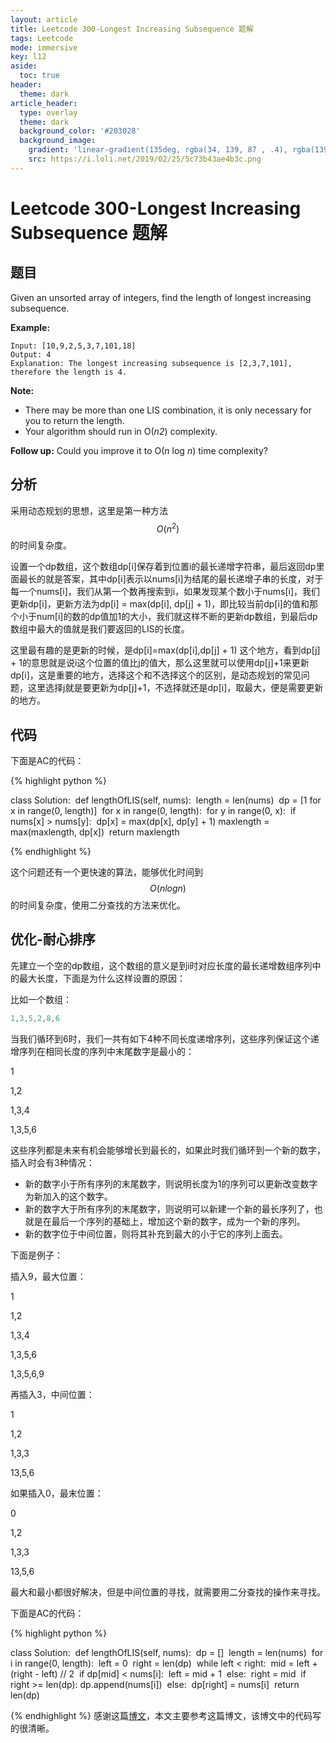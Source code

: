 ```yaml
---
layout: article
title: Leetcode 300-Longest Increasing Subsequence 题解
tags: Leetcode
mode: immersive
key: l12
aside:
  toc: true
header:
  theme: dark
article_header:
  type: overlay
  theme: dark
  background_color: '#203028'
  background_image:
    gradient: 'linear-gradient(135deg, rgba(34, 139, 87 , .4), rgba(139, 34, 139, .4))'
    src: https://i.loli.net/2019/02/25/5c73b43ae4b3c.png
---
```


# Leetcode 300-Longest Increasing Subsequence 题解

## 题目

Given an unsorted array of integers, find the length of longest increasing subsequence.

**Example:**

```
Input: [10,9,2,5,3,7,101,18]
Output: 4 
Explanation: The longest increasing subsequence is [2,3,7,101], therefore the length is 4. 
```

**Note:**

- There may be more than one LIS combination, it is only necessary for you to return the length.
- Your algorithm should run in O(*n2*) complexity.

**Follow up:** Could you improve it to O(*n* log *n*) time complexity?

## 分析

采用动态规划的思想，这里是第一种方法$$O(n^2)$$的时间复杂度。

设置一个dp数组，这个数组dp[i]保存着到位置i的最长递增字符串，最后返回dp里面最长的就是答案，其中dp[i]表示以nums[i]为结尾的最长递增子串的长度，对于每一个nums[i]，我们从第一个数再搜索到i，如果发现某个数小于nums[i]，我们更新dp[i]，更新方法为dp[i] = max(dp[i], dp[j] + 1)，即比较当前dp[i]的值和那个小于num[i]的数的dp值加1的大小，我们就这样不断的更新dp数组，到最后dp数组中最大的值就是我们要返回的LIS的长度。

这里最有趣的是更新的时候，是dp[i]=max(dp[i],dp[j] + 1) 这个地方，看到dp[j] + 1的意思就是说i这个位置的值比j的值大，那么这里就可以使用dp[j]+1来更新dp[i]，这是重要的地方，选择这个和不选择这个的区别，是动态规划的常见问题，这里选择j就是要更新为dp[j]+1，不选择就还是dp[i]，取最大，便是需要更新的地方。

## 代码

下面是AC的代码：

{% highlight python %}

class Solution:
​    def lengthOfLIS(self, nums):
​        length = len(nums)
​        dp = [1 for x in range(0, length)]
​        for x in range(0, length):
​            for y in range(0, x):
​                if nums[x] > nums[y]:
​                    dp[x] = max(dp[x], dp[y] + 1)
​            maxlength = max(maxlength, dp[x])
​        return maxlength

{% endhighlight %}

这个问题还有一个更快速的算法，能够优化时间到$$O(nlogn)$$的时间复杂度，使用二分查找的方法来优化。

## 优化-耐心排序

先建立一个空的dp数组，这个数组的意义是到i时对应长度的最长递增数组序列中的最大长度，下面是为什么这样设置的原因：

比如一个数组：

```c
1,3,5,2,8,6
```

当我们循环到6时，我们一共有如下4种不同长度递增序列，这些序列保证这个递增序列在相同长度的序列中末尾数字是最小的：

1

1,2

1,3,4

1,3,5,6

这些序列都是未来有机会能够增长到最长的，如果此时我们循环到一个新的数字，插入时会有3种情况：

- 新的数字小于所有序列的末尾数字，则说明长度为1的序列可以更新改变数字为新加入的这个数字。
- 新的数字大于所有序列的末尾数字，则说明可以新建一个新的最长序列了，也就是在最后一个序列的基础上，增加这个新的数字，成为一个新的序列。
- 新的数字位于中间位置，则将其补充到最大的小于它的序列上面去。

下面是例子：

插入9，最大位置：

1

1,2

1,3,4

1,3,5,6

1,3,5,6,9

再插入3，中间位置：

1

1,2

1,3,3

13,5,6

如果插入0，最末位置：

0

1,2

1,3,3

13,5,6

最大和最小都很好解决，但是中间位置的寻找，就需要用二分查找的操作来寻找。

下面是AC的代码：

{% highlight python %}

class Solution:
​    def lengthOfLIS(self, nums):
​        dp = []
​        length = len(nums)
​        for i in range(0, length):
​            left = 0
​            right = len(dp)
​            while left < right:
​                mid = left + (right - left) // 2
​                if dp[mid] < nums[i]:
​                    left = mid + 1
​                else:
​                    right = mid
​            if right >= len(dp):
​                dp.append(nums[i])
​            else:
​                dp[right] = nums[i]
​        return len(dp)

{% endhighlight %}
感谢这篇[博文](https://yanjia.me/zh/2018/11/05/70/)，本文主要参考这篇博文，该博文中的代码写的很清晰。
